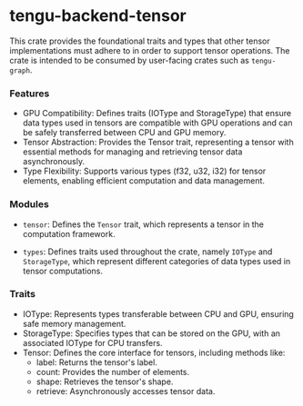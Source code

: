 # tengu-backend-tensor

This crate provides the foundational traits and types that other tensor implementations must
adhere to in order to support tensor operations. The crate is intended to be consumed by user-facing
crates such as `tengu-graph`.

### Features

- GPU Compatibility: Defines traits (IOType and StorageType) that ensure data types used in tensors are compatible
  with GPU operations and can be safely transferred between CPU and GPU memory.
- Tensor Abstraction: Provides the Tensor trait, representing a tensor with essential methods for managing and retrieving
  tensor data asynchronously.
- Type Flexibility: Supports various types (f32, u32, i32) for tensor elements, enabling efficient computation and data management.

### Modules

- `tensor`: Defines the `Tensor` trait, which represents a tensor in the computation framework.

- `types`: Defines traits used throughout the crate, namely `IOType` and `StorageType`,
  which represent different categories of data types used in tensor computations.

### Traits
- IOType: Represents types transferable between CPU and GPU, ensuring safe memory management.
- StorageType: Specifies types that can be stored on the GPU, with an associated IOType for CPU transfers.
- Tensor: Defines the core interface for tensors, including methods like:
   - label: Returns the tensor's label.
   - count: Provides the number of elements.
   - shape: Retrieves the tensor's shape.
   - retrieve: Asynchronously accesses tensor data.
